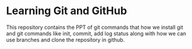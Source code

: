 # Learning Git and GitHub

This repository contains the PPT of git commands that how we install git and git commands like init, commit, add log status along with how we can use branches and clone the repository in github.
